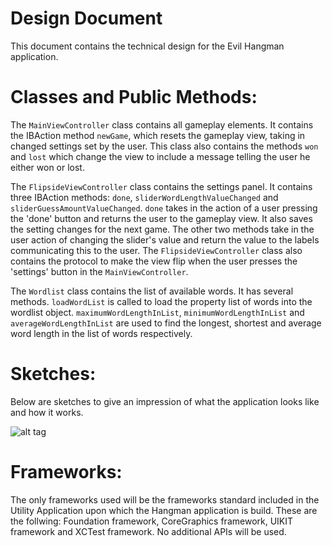 Design Document
================
This document contains the technical design for the Evil Hangman application.

Classes and Public Methods:
================
The <code>MainViewController</code> class contains all gameplay elements. It contains the IBAction method <code>newGame</code>, which resets the gameplay view, taking in changed settings set by the user. This class also contains the methods <code>won</code> and <code>lost</code> which change the view to include a message telling the user he either won or lost.

The <code>FlipsideViewController</code> class contains the settings panel. It contains three IBAction methods: <code>done</code>, <code>sliderWordLengthValueChanged</code> and <code>sliderGuessAmountValueChanged</code>. <code>done</code> takes in the action of a user pressing the 'done' button and returns the user to the gameplay view. It also saves the setting changes for the next game. The other two methods take in the user action of changing the slider's value and return the value to the labels communicating this to the user. The <code>FlipsideViewController</code> class also contains the protocol to make the view flip when the user presses the 'settings' button in the <code>MainViewController</code>.

The <code>Wordlist</code> class contains the list of available words. It has several methods. <code>loadWordList</code> is called to load the property list of words into the wordlist object. <code>maximumWordLengthInList</code>, <code>minimumWordLengthInList</code> and <code>averageWordLengthInList</code> are used to find the longest, shortest and average word length in the list of words respectively. 

Sketches:
================
Below are sketches to give an impression of what the application looks like and how it works.

![alt tag](https://github.com/jeroen365/EvilHangman/blob/master/EvilHangmanWireframes.jpg)

Frameworks:
================
The only frameworks used will be the frameworks standard included in the Utility Application upon which the Hangman application is build. These are the follwing: Foundation framework, CoreGraphics framework, UIKIT framework and XCTest framework. No additional APIs will be used.
